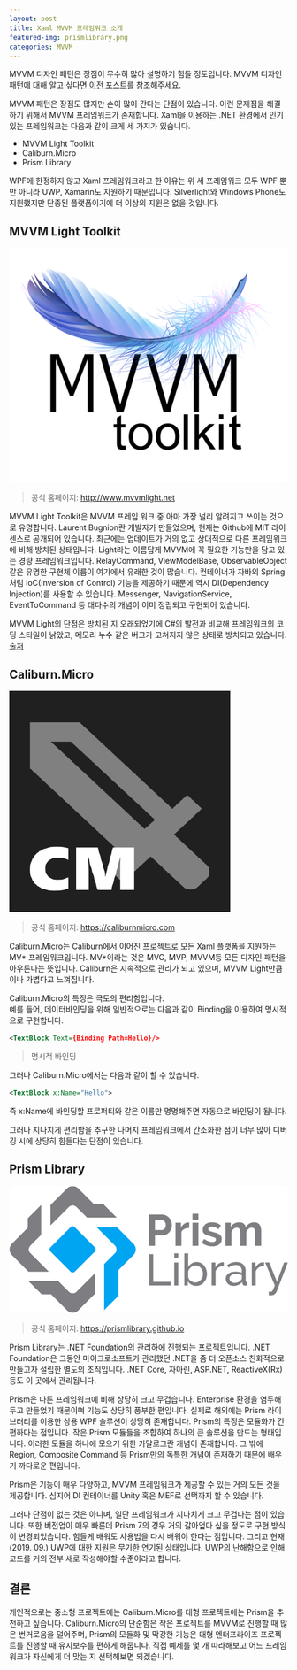 ```yaml
---
layout: post
title: Xaml MVVM 프레임워크 소개
featured-img: prismlibrary.png
categories: MVVM
---
```


MVVM 디자인 패턴은 장점이 무수히 많아 설명하기 힘들 정도입니다. MVVM 디자인 패턴에 대해 알고 싶다면 [이전 포스트](https://kayuse88.github.io/mvvm-pattern)를 참조해주세요.

MVVM 패턴은 장점도 많지만 손이 많이 간다는 단점이 있습니다. 이런 문제점을 해결하기 위해서 MVVM 프레임워크가 존재합니다. Xaml을 이용하는 .NET 환경에서 인기 있는 프레임워크는 다음과 같이 크게 세 가지가 있습니다.

* MVVM Light Toolkit
* Caliburn.Micro
* Prism Library

WPF에 한정하지 않고 Xaml 프레임워크라고 한 이유는 위 세 프레임워크 모두 WPF 뿐만 아니라 UWP, Xamarin도 지원하기 때문입니다. Silverlight와 Windows Phone도 지원했지만 단종된 플랫폼이기에 더 이상의 지원은 없을 것입니다.

## MVVM Light Toolkit

![MVVMLight](/assets/img/posts/mvvm-framework/mvvmlight.png)
> 공식 홈페이지: <http://www.mvvmlight.net>

MVVM Light Toolkit은 MVVM 프레임 워크 중 아마 가장 널리 알려지고 쓰이는 것으로 유명합니다. Laurent Bugnion란 개발자가 만들었으며, 현재는 Github에 MIT 라이센스로 공개되어 있습니다. 최근에는 업데이트가 거의 없고 상대적으로 다른 프레임워크에 비해 방치된 상태입니다. Light라는 이름답게 MVVM에 꼭 필요한 기능만을 담고 있는 경량 프레임워크입니다. RelayCommand, ViewModelBase, ObservableObject 같은 유명한 구현체 이름이 여기에서 유래한 것이 많습니다. 컨테이너가 자바의 Spring처럼 IoC(Inversion of Control) 기능을 제공하기 때문에 역시 DI(Dependency Injection)를 사용할 수 있습니다. Messenger, NavigationService, EventToCommand 등 대다수의 개념이 이미 정립되고 구현되어 있습니다.

MVVM Light의 단점은 방치된 지 오래되었기에 C#의 발전과 비교해 프레임워크의 코딩 스타일이 낡았고, 메모리 누수 같은 버그가 고쳐지지 않은 상태로 방치되고 있습니다.[출처](https://mikaelkoskinen.net/post/wp7-mvvmlight-eventtocommand-leaking-memory)

## Caliburn.Micro

![Caliburn](/assets/img/posts/mvvm-framework/caliburnmicro.png)
> 공식 홈페이지: <https://caliburnmicro.com>

Caliburn.Micro는 Caliburn에서 이어진 프로젝트로 모든 Xaml 플랫폼을 지원하는 MV* 프레임워크입니다. MV*이라는 것은 MVC, MVP, MVVM등 모든 디자인 패턴을 아우른다는 뜻입니다. Caliburn은 지속적으로 관리가 되고 있으며, MVVM Light만큼이나 가볍다고 느껴집니다.

Caliburn.Micro의 특징은 극도의 편리함입니다.  
예를 들어, 데이터바인딩을 위해 일반적으로는 다음과 같이 Binding을 이용하여 명시적으로 구현합니다.

```xml
<TextBlock Text={Binding Path=Hello}/>
```

> 명시적 바인딩

그러나 Caliburn.Micro에서는 다음과 같이 할 수 있습니다.

```xml
<TextBlock x:Name="Hello">
```

즉 x:Name에 바인딩할 프로퍼티와 같은 이름만 명명해주면 자동으로 바인딩이 됩니다.

그러나 지나치게 편리함을 추구한 나머지 프레임워크에서 간소화한 점이 너무 많아 디버깅 시에 상당히 힘들다는 단점이 있습니다.

## Prism Library

![MVVMLight](/assets/img/posts/mvvm-framework/prismlibrary.png)
> 공식 홈페이지: <https://prismlibrary.github.io>

Prism Library는 .NET Foundation의 관리하에 진행되는 프로젝트입니다. .NET Foundation은 그동안 마이크로소프트가 관리했던 .NET을 좀 더 오픈소스 친화적으로 만들고자 설립한 별도의 조직입니다. .NET Core, 자마린, ASP.NET, ReactiveX(Rx) 등도 이 곳에서 관리됩니다.

Prism은 다른 프레임워크에 비해 상당히 크고 무겁습니다. Enterprise 환경을 염두해 두고 만들었기 때문이며 기능도 상당히 풍부한 편입니다. 실제로 해외에는 Prism 라이브러리를 이용한 상용 WPF 솔루션이 상당히 존재합니다. Prism의 특징은 모듈화가 간편하다는 점입니다. 작은 Prism 모듈들을 조합하여 하나의 큰 솔루션을 만드는 형태입니다. 이러한 모듈을 하나에 모으기 위한 카달로그란 개념이 존재합니다. 그 밖에 Region, Composite Command 등 Prism만의 독특한 개념이 존재하기 때문에 배우기 까다로운 편입니다.

Prism은 기능이 매우 다양하고, MVVM 프레임워크가 제공할 수 있는 거의 모든 것을 제공합니다. 심지어 DI 컨테이너를 Unity 혹은 MEF로 선택까지 할 수 있습니다.

그러나 단점이 없는 것은 아니며, 일단 프레임워크가 지나치게 크고 무겁다는 점이 있습니다. 또한 버전업이 매우 빠른데 Prism 7의 경우 거의 갈아엎다 싶을 정도로 구현 방식이 변경되었습니다. 힘들게 배워도 사용법을 다시 배워야 한다는 점입니다. 그리고 현재(2019. 09.) UWP에 대한 지원은 무기한 연기된 상태입니다. UWP의 난해함으로 인해 코드를 거의 전부 새로 작성해야할 수준이라고 합니다.

## 결론

개인적으로는 중소형 프로젝트에는 Caliburn.Micro를 대형 프로젝트에는 Prism을 추천하고 싶습니다. Caliburn.Micro의 단순함은 작은 프로젝트를 MVVM로 진행할 때 많은 번거로움을 덜어주며, Prism의 모듈화 및 막강한 기능은 대형 엔터프라이즈 프로젝트를 진행할 때 유지보수를 편하게 해줍니다. 직접 예제를 몇 개 따라해보고 어느 프레임워크가 자신에게 더 맞는 지 선택해보면 되겠습니다.
